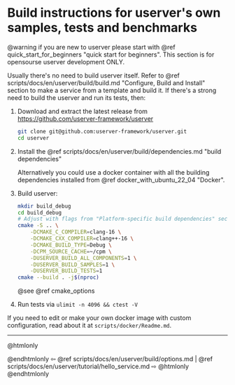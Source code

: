 # Build instructions for userver's own samples, tests and benchmarks

@warning if you are new to userver please start with @ref quick_start_for_beginners "quick start for beginners". This section is for opensourse userver development ONLY.

Usually there's no need to build userver itself. Refer to @ref scripts/docs/en/userver/build/build.md "Configure, Build and Install"
section to make a service from a template and build it. If there's a strong need to build the userver and run its tests, then:

1. Download and extract the latest release from https://github.com/userver-framework/userver

   ```bash
   git clone git@github.com:userver-framework/userver.git
   cd userver
   ```

2. Install the @ref scripts/docs/en/userver/build/dependencies.md "build dependencies"

   Alternatively you could use a docker container with all the building dependencies
   installed from @ref docker_with_ubuntu_22_04 "Docker".

3. Build userver:

   ```bash
   mkdir build_debug
   cd build_debug
   # Adjust with flags from "Platform-specific build dependencies" section
   cmake -S .. \
       -DCMAKE_C_COMPILER=clang-16 \
       -DCMAKE_CXX_COMPILER=clang++-16 \
       -DCMAKE_BUILD_TYPE=Debug \
       -DCPM_SOURCE_CACHE=~/cpm \
       -DUSERVER_BUILD_ALL_COMPONENTS=1 \
       -DUSERVER_BUILD_SAMPLES=1 \
       -DUSERVER_BUILD_TESTS=1
   cmake --build . -j$(nproc)
   ```

   @see @ref cmake_options

4. Run tests via `ulimit -n 4096 && ctest -V`


If you need to edit or make your own docker image with custom configuration, read about
it at `scripts/docker/Readme.md`.


----------

@htmlonly <div class="bottom-nav"> @endhtmlonly
⇦ @ref scripts/docs/en/userver/build/options.md | @ref scripts/docs/en/userver/tutorial/hello_service.md ⇨
@htmlonly </div> @endhtmlonly
